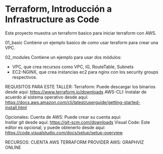# Terraform, Introducción a Infrastructure as Code
Este proyecto muestra un terraform basico para iniciar terraform con AWS. 

01_basic
Contiene un ejemplo basico de como usar teraform para crear una VPC. 

02_modules
Contiene un ejemplo para usar dos módulos:
   - VPC, que crea recursos como VPC, IG, RouteTable, Subnets
   - EC2-NGINX, que crea instancias ec2 para nginx con los security groups respectivos. 


REQUISITOS PARA ESTE TALLER: 
Terraform: Puede descargar los binarios desde aquí: https://www.terraform.io/downloads
AWS-CLI: Instalar de acuerdo al sistema operativo desde aquí: https://docs.aws.amazon.com/cli/latest/userguide/getting-started-install.html

Opcionales: 
Cuenta de AWS: Puede crear su cuenta aquí:  
Instlar git desde aquí: https://git-scm.com/downloads
Visual Code: Este editor es opcional, y puede obtenerlo desde aquí: https://code.visualstudio.com/docs/setup/setup-overview

RECURSOS: 
CUENTA AWS
TERRAFORM PROVIDER AWS:
GRAPHVIZ ONLINE
